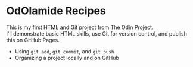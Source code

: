 # OdOlamide Recipes

This is my first HTML and Git project from The Odin Project.  
I'll demonstrate basic HTML skills, use Git for version control, and publish this on GitHub Pages.

- Using `git add`, `git commit`, and `git push`
- Organizing a project locally and on GitHub
